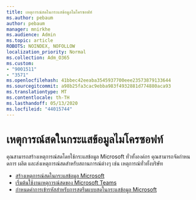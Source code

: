 ```yaml
---
title: เหตุการณ์สดในกระแสข้อมูลไมโครซอฟท์
ms.author: pebaum
author: pebaum
manager: mnirkhe
ms.audience: Admin
ms.topic: article
ROBOTS: NOINDEX, NOFOLLOW
localization_priority: Normal
ms.collection: Adm_O365
ms.custom:
- "9001511"
- "3571"
ms.openlocfilehash: 41bbec42eeaba3545937700eee23573879133644
ms.sourcegitcommit: a98b25fa3cac9ebba983f4932881d774880aca93
ms.translationtype: MT
ms.contentlocale: th-TH
ms.lasthandoff: 05/13/2020
ms.locfileid: "44015744"
---
```

# <a name="live-events-in-microsoft-stream"></a>เหตุการณ์สดในกระแสข้อมูลไมโครซอฟท์

คุณสามารถสร้างเหตุการณ์สดโดยใช้กระแสข้อมูล Microsoft ทั่วทั้งองค์กร คุณสามารถจัดกําหนดการ ผลิต และส่งเหตุการณ์สดสําหรับสถานการณ์ต่างๆ เช่น เหตุการณ์ทั่วทั้งบริษัท

- [สร้างเหตุการณ์สดในกระแสข้อมูล Microsoft](https://docs.microsoft.com/stream/live-create-event)
- [เริ่มต้นใช้งานเหตุการณ์สดของ Microsoft Teams](https://support.office.com/article/get-started-with-microsoft-teams-live-events-d077fec2-a058-483e-9ab5-1494afda578a)
- [กําหนดค่าการเข้ารหัสสําหรับการสตรีมแบบสดในกระแสข้อมูล Microsoft](https://docs.microsoft.com/stream/live-encoder-setup)
